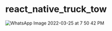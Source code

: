 # react_native_truck_tow

![WhatsApp Image 2022-03-25 at 7 50 42 PM](https://user-images.githubusercontent.com/16804522/161387409-58313247-5ac4-4c9c-ad8c-a0784b5b1e4a.jpeg)
